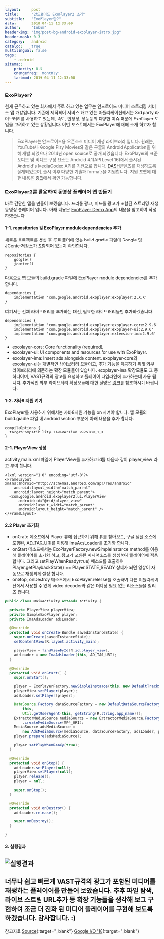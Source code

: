 ```yaml
---
layout:     post
title:      "안드로이드 ExoPlayer2 소개"
subtitle:   "ExoPlayer란?"
date:       2019-04-11 12:33:00
author:     "Inbum"
header-img: "img/post-bg-android-exoplayer-intro.jpg"
header-mask: 0.3
category:   android
catalog:    true
multilingual: false
tags:
    - android
sitemap:
    priority: 0.5
    changefreq: 'monthly'
    lastmod: 2019-04-11 12:33:00
---
```


### ExoPlayer?
현재 근무하고 있는 회사에서 주로 하고 있는 업무는 안드로이드 미디어 스트리밍 서비스 앱 개발입니다. 기존에 제작되어 서비스 하고 있는 어플리케이션에서는 3rd party 라이브러리를 사용하고 있는데, 속도, 안정성, 성능등의 다양한 이슈 때문에 ExoPlayer 도입을 고려하고 있는 상황입니다. 이번 포스트에서는 ExoPlayer에 대해 소개 하고자 합니다.

> ExoPlayer는 안드로이드용 오픈소스 미디어 재생 라이브러리 입니다. 원래는, YouTube나 Google Play Movies와 같은 구글의 Android Application을 위해 개발 되었으나 2014년 open source로 공개 되었습니다. ExoPlayer의 표준 오디오 및 비디오 구성 요소는 Android 4.1(API Level 16)에서 출시된 Android's MediaCodec API를 기반으로 합니다. [DASH](https://en.wikipedia.org/wiki/Dynamic_Adaptive_Streaming_over_HTTP)콘텐츠를 재생하도록 설계되었으며, 출시 이후 다양한 기술과 formats을 지원합니다. 지원 포멧에 대한 내용은 [링크](https://exoplayer.dev/supported-formats.html)에서 확인 가능합니다.

### ExoPlayer2를 활용하여 동영상 플레이어 앱 만들기
바로 간단한 앱을 만들어 보겠습니다. 프리롤 광고, 미드롤 광고가 포함된 스트리밍 재생 동영상 플레이어 입니다.
아래 내용은 [ExoPlayer Demo App](https://github.com/google/ExoPlayer)의 내용을 참고하여 작성 하였습니다.
#### 1-1. repositories 및 ExoPlayer module dependencies 추가
새로운 프로젝트를 생성 후 루트 폴더에 있는 build.gradle 파일에 Google 및 JCenter저장소가 포함되어 있는지 확인합니다.
```
repositories {
    google()
    jcenter()
}
```

다음으로 앱 모듈의 build.gradle 파일에 ExoPlayer module dependencies를 추가합니다.
```
dependencies {
    implementation 'com.google.android.exoplayer:exoplayer:2.X.X'
}
```

여기서는 전체 라이브러리를 추가하는 대신, 필요한 라이브러리들만 추가하겠습니다.
```
dependencies {
    implementation 'com.google.android.exoplayer:exoplayer-core:2.9.6'
    implementation 'com.google.android.exoplayer:exoplayer-ui:2.9.6'
    implementation 'com.google.android.exoplayer:extension-ima:2.9.6'
}
```
* exoplayer-core: Core functionality (required).
* exoplayer-ui: UI components and resources for use with ExoPlayer.
* exoplayer-ima: Insert ads alongside content.
exoplayer-core와 exoplayer-ui는 개별적인 라이브러리 모듈이고, 추가 기능을 제공하기 위해 외부 라이브러리에 의존하는 확장 모듈들이 있습니다. exoplayer-ima 확장모듈도 그 중 하나이며, VAST규격의 광고를 요청하고 플레이어 타임라인에 추가하는데 사용 됩니다. 추가적인 외부 라이브러리 확장모듈에 대한 설명은 [링크](https://github.com/google/ExoPlayer/tree/release-v2/extensions)를 참조하시기 바랍니다.

#### 1-2. 자바8 지원 켜기
ExoPlayer를 사용하기 위해서는 자바8지원 기능을 on 시켜야 합니다. 앱 모듈의 build.gradle 파일 내 android section 부분에 아래 내용을 추가 합니다.
```
compileOptions {
  targetCompatibility JavaVersion.VERSION_1_8
}
```
#### 2-1. PlayerView 생성
activity_main.xml 파일에 PlayerView를 추가하고 id를 다음과 같이 player_view 라고 부여 합니다.
```
<?xml version="1.0" encoding="utf-8"?>
<FrameLayout xmlns:android="http://schemas.android.com/apk/res/android"
    android:layout_width="match_parent"
    android:layout_height="match_parent">
  <com.google.android.exoplayer2.ui.PlayerView
      android:id="@+id/player_view"
      android:layout_width="match_parent"
      android:layout_height="match_parent" />
</FrameLayout>
```
#### 2.2 Player 초기화  
* onCrate 메소드에서 Player 뷰에 접근하기 위해 뷰를 찾아오고, 구글 샘플 소스에 포함된, AD_TAG_URI를 이용해 ImaAdsLoader를 초기화 합니다.
* onStart 메소드에서는 ExoPlayerFactory.newSimpleInstance method를 이용해 플레이어를 초기화 하고, 광고가 포함된 미디어소스를 생성하여 플레이어에 적용 합니다. 그리고 setPlayWhenReady(true) 메소드를 호출하여 Player.getPlaybackState() == Player.STATE_READY 상태가 되면 영상이 자동으로 재생되게 설정 합니다.
* onStop, onDestroy 메소드에서 ExoPlayer.release를 호출하여 다른 어플리케이션에서 사용할 수 있게 video decoder와 같은 더이상 필요 없는 리소스들을 릴리즈 합니다.
```java
public class MainActivity extends Activity {

  private PlayerView playerView;
  private SimpleExoPlayer player;
  private ImaAdsLoader adsLoader;

  @Override
  protected void onCreate(Bundle savedInstanceState) {
    super.onCreate(savedInstanceState);
    setContentView(R.layout.activity_main);

    playerView = findViewById(R.id.player_view);
    adsLoader = new ImaAdsLoader(this, AD_TAG_URI);
  }

  @Override
  protected void onStart() {
    super.onStart();

    player = ExoPlayerFactory.newSimpleInstance(this, new DefaultTrackSelector());
    playerView.setPlayer(player);
    adsLoader.setPlayer(player);

    DataSource.Factory dataSourceFactory = new DefaultDataSourceFactory(
        this,
        Util.getUserAgent(this, getString(R.string.app_name)));
    ExtractorMediaSource mediaSource = new ExtractorMediaSource.Factory(dataSourceFactory)
        .createMediaSource(MP4_URI);
    MediaSource adsMediaSource =
        new AdsMediaSource(mediaSource, dataSourceFactory, adsLoader, playerView);
    player.prepare(adsMediaSource);

    player.setPlayWhenReady(true);
  }

  @Override
  protected void onStop() {
    adsLoader.setPlayer(null);
    playerView.setPlayer(null);
    player.release();
    player = null;

    super.onStop();
  }

  @Override
  protected void onDestroy() {
    adsLoader.release();

    super.onDestroy();
  }

}
```
#### 3. 실행결과
![실행결과](/img/post-cp1-android-exoplayer.png)
---
너무나 쉽고 빠르게 VAST규격의 광고가 포함된 미디어를 재생하는 플레이어를 만들어 보았습니다. 추후 파일 탐색, 라이브 스트림 URL추가 등 확장 기능들을 생각해 보고 구현하여 조금 더 진화 된 미디어 플레이어를 구현해 보도록 하겠습니다. 감사합니다. :)
---
참고자료
[Source](https://github.com/google/ExoPlayer/tree/io18/video-app){:target="_blank"}
[Google I/O '18](https://www.youtube.com/watch?v=svdq1BWl4r8){:target="_blank"}
